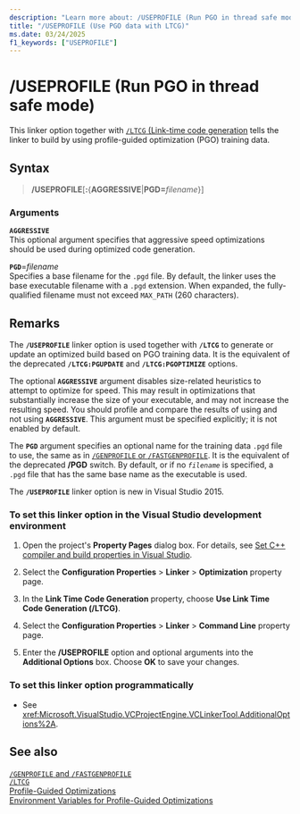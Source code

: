 ```yaml
---
description: "Learn more about: /USEPROFILE (Run PGO in thread safe mode)"
title: "/USEPROFILE (Use PGO data with LTCG)"
ms.date: 03/24/2025
f1_keywords: ["USEPROFILE"]
---
```

# /USEPROFILE (Run PGO in thread safe mode)

This linker option together with [`/LTCG` (Link-time code generation](ltcg-link-time-code-generation.md) tells the linker to build by using profile-guided optimization (PGO) training data.

## Syntax

> **/USEPROFILE**[**:**{**AGGRESSIVE**|**PGD=**_filename_}]

### Arguments

**`AGGRESSIVE`**\
This optional argument specifies that aggressive speed optimizations should be used during optimized code generation.

**`PGD`**=*filename*\
Specifies a base filename for the `.pgd` file. By default, the linker uses the base executable filename with a `.pgd` extension. When expanded, the fully-qualified filename must not exceed `MAX_PATH` (260 characters).

## Remarks

The **`/USEPROFILE`** linker option is used together with **`/LTCG`** to generate or update an optimized build based on PGO training data. It is the equivalent of the deprecated **`/LTCG:PGUPDATE`** and **`/LTCG:PGOPTIMIZE`** options.

The optional **`AGGRESSIVE`** argument disables size-related heuristics to attempt to optimize for speed. This may result in optimizations that substantially increase the size of your executable, and may not increase the resulting speed. You should profile and compare the results of using and not using **`AGGRESSIVE`**. This argument must be specified explicitly; it is not enabled by default.

The **`PGD`** argument specifies an optional name for the training data `.pgd` file to use, the same as in [`/GENPROFILE` or `/FASTGENPROFILE`](genprofile-fastgenprofile-generate-profiling-instrumented-build.md). It is the equivalent of the deprecated **/PGD** switch. By default, or if no *`filename`* is specified, a `.pgd` file that has the same base name as the executable is used.

The **`/USEPROFILE`** linker option is new in Visual Studio 2015.

### To set this linker option in the Visual Studio development environment

1. Open the project's **Property Pages** dialog box. For details, see [Set C++ compiler and build properties in Visual Studio](../working-with-project-properties.md).

1. Select the **Configuration Properties** > **Linker** > **Optimization** property page.

1. In the **Link Time Code Generation** property, choose **Use Link Time Code Generation (/LTCG)**.

1. Select the **Configuration Properties** > **Linker** > **Command Line** property page.

1. Enter the **/USEPROFILE** option and optional arguments into the **Additional Options** box. Choose **OK** to save your changes.

### To set this linker option programmatically

- See <xref:Microsoft.VisualStudio.VCProjectEngine.VCLinkerTool.AdditionalOptions%2A>.

## See also

[`/GENPROFILE` and `/FASTGENPROFILE`](genprofile-fastgenprofile-generate-profiling-instrumented-build.md)\
[`/LTCG`](ltcg-link-time-code-generation.md)\
[Profile-Guided Optimizations](../profile-guided-optimizations.md)\
[Environment Variables for Profile-Guided Optimizations](../environment-variables-for-profile-guided-optimizations.md)
